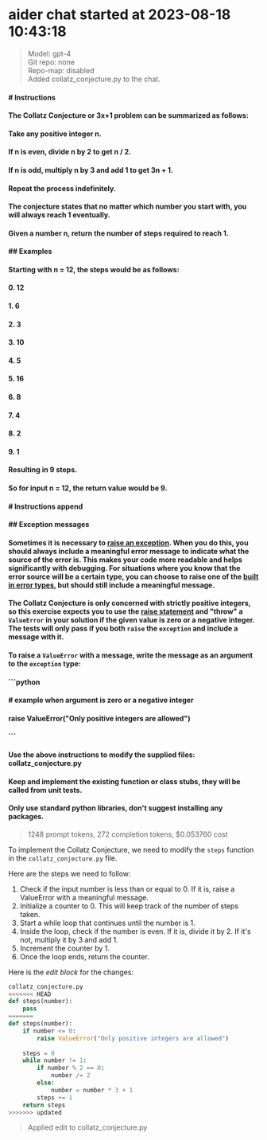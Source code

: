 
# aider chat started at 2023-08-18 10:43:18

> Model: gpt-4  
> Git repo: none  
> Repo-map: disabled  
> Added collatz_conjecture.py to the chat.  

#### # Instructions  
####   
#### The Collatz Conjecture or 3x+1 problem can be summarized as follows:  
####   
#### Take any positive integer n.  
#### If n is even, divide n by 2 to get n / 2.  
#### If n is odd, multiply n by 3 and add 1 to get 3n + 1.  
#### Repeat the process indefinitely.  
#### The conjecture states that no matter which number you start with, you will always reach 1 eventually.  
####   
#### Given a number n, return the number of steps required to reach 1.  
####   
#### ## Examples  
####   
#### Starting with n = 12, the steps would be as follows:  
####   
#### 0. 12  
#### 1. 6  
#### 2. 3  
#### 3. 10  
#### 4. 5  
#### 5. 16  
#### 6. 8  
#### 7. 4  
#### 8. 2  
#### 9. 1  
####   
#### Resulting in 9 steps.  
#### So for input n = 12, the return value would be 9.  
#### # Instructions append  
####   
#### ## Exception messages  
####   
#### Sometimes it is necessary to [raise an exception](https://docs.python.org/3/tutorial/errors.html#raising-exceptions). When you do this, you should always include a **meaningful error message** to indicate what the source of the error is. This makes your code more readable and helps significantly with debugging. For situations where you know that the error source will be a certain type, you can choose to raise one of the [built in error types](https://docs.python.org/3/library/exceptions.html#base-classes), but should still include a meaningful message.  
####   
#### The Collatz Conjecture is only concerned with **strictly positive integers**, so this exercise expects you to use the [raise statement](https://docs.python.org/3/reference/simple_stmts.html#the-raise-statement) and "throw" a `ValueError` in your solution if the given value is zero or a negative integer. The tests will only pass if you both `raise` the `exception` and include a message with it.  
####   
#### To raise a `ValueError` with a message, write the message as an argument to the `exception` type:  
####   
#### ```python  
#### # example when argument is zero or a negative integer  
#### raise ValueError("Only positive integers are allowed")  
#### ```  
####   
#### ####  
####   
#### Use the above instructions to modify the supplied files: collatz_conjecture.py  
#### Keep and implement the existing function or class stubs, they will be called from unit tests.  
#### Only use standard python libraries, don't suggest installing any packages.  
> 1248 prompt tokens, 272 completion tokens, $0.053760 cost  

To implement the Collatz Conjecture, we need to modify the `steps` function in the `collatz_conjecture.py` file. 

Here are the steps we need to follow:

1. Check if the input number is less than or equal to 0. If it is, raise a ValueError with a meaningful message.
2. Initialize a counter to 0. This will keep track of the number of steps taken.
3. Start a while loop that continues until the number is 1.
4. Inside the loop, check if the number is even. If it is, divide it by 2. If it's not, multiply it by 3 and add 1.
5. Increment the counter by 1.
6. Once the loop ends, return the counter.

Here is the *edit block* for the changes:

```python
collatz_conjecture.py
<<<<<<< HEAD
def steps(number):
    pass
=======
def steps(number):
    if number <= 0:
        raise ValueError("Only positive integers are allowed")
    
    steps = 0
    while number != 1:
        if number % 2 == 0:
            number /= 2
        else:
            number = number * 3 + 1
        steps += 1
    return steps
>>>>>>> updated
```

> Applied edit to collatz_conjecture.py  
